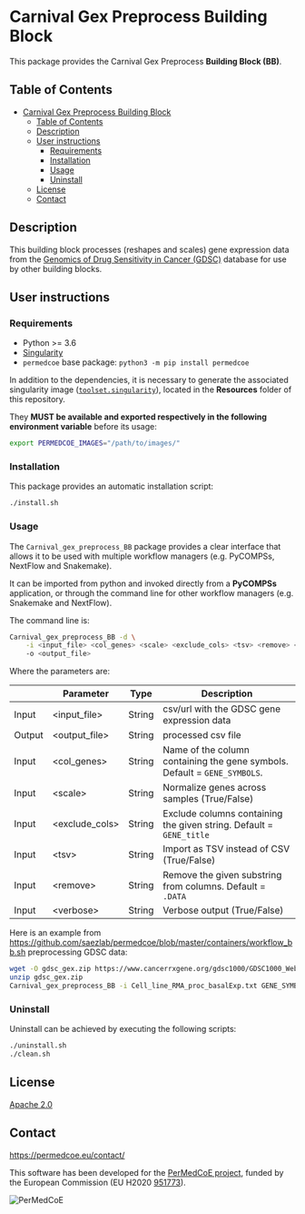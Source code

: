 # Carnival Gex Preprocess Building Block

This package provides the Carnival Gex Preprocess **Building Block (BB)**.

## Table of Contents

- [Carnival Gex Preprocess Building Block](#carnival-gex-preprocess-building-block)
  - [Table of Contents](#table-of-contents)
  - [Description](#description)
  - [User instructions](#user-instructions)
    - [Requirements](#requirements)
    - [Installation](#installation)
    - [Usage](#usage)
    - [Uninstall](#uninstall)
  - [License](#license)
  - [Contact](#contact)

## Description

This building block processes (reshapes and scales) gene expression data from the [Genomics of Drug Sensitivity in Cancer (GDSC)](https://www.cancerrxgene.org/) database for use by other building blocks.

## User instructions

### Requirements

- Python >= 3.6
- [Singularity](https://singularity.lbl.gov/docs-installation)
- `permedcoe` base package: `python3 -m pip install permedcoe`

In addition to the dependencies, it is necessary to generate the associated
singularity image ([`toolset.singularity`](../Resources/images/toolset.singularity)),
located in the **Resources** folder of this repository.

They **MUST be available and exported respectively in the following environment variable**
before its usage:

```bash
export PERMEDCOE_IMAGES="/path/to/images/"
```

### Installation

This package provides an automatic installation script:

```bash
./install.sh
```

### Usage

The `Carnival_gex_preprocess_BB` package provides a clear interface that allows
it to be used with multiple workflow managers (e.g. PyCOMPSs, NextFlow and
Snakemake).

It can be imported from python and invoked directly from a **PyCOMPSs**
application, or through the command line for other workflow managers
(e.g. Snakemake and NextFlow).

The command line is:

```bash
Carnival_gex_preprocess_BB -d \
    -i <input_file> <col_genes> <scale> <exclude_cols> <tsv> <remove> <verbose>
    -o <output_file>
```

Where the parameters are:

|        | Parameter           | Type      | Description                                                                |
|--------|---------------------|-----------|----------------------------------------------------------------------------|
| Input  | \<input_file>       | String    | csv/url with the GDSC gene expression data                                 |
| Output | \<output_file>      | String    | processed csv file                                                         |
| Input  | \<col_genes>        | String    | Name of the column containing the gene symbols. Default = `GENE_SYMBOLS`.  |
| Input  | \<scale>            | String    | Normalize genes across samples (True/False)                                |
| Input  | \<exclude_cols>     | String    | Exclude columns containing the given string. Default = `GENE_title`        |
| Input  | \<tsv>              | String    | Import as TSV instead of CSV (True/False)                                  |
| Input  | \<remove>           | String    | Remove the given substring from columns. Default = `.DATA`                 |
| Input  | \<verbose>          | String    | Verbose output (True/False)                                                |

Here is an example from https://github.com/saezlab/permedcoe/blob/master/containers/workflow_bb.sh preprocessing GDSC data:

```bash
wget -O gdsc_gex.zip https://www.cancerrxgene.org/gdsc1000/GDSC1000_WebResources/Data/preprocessed/Cell_line_RMA_proc_basalExp.txt.zip
unzip gdsc_gex.zip
Carnival_gex_preprocess_BB -i Cell_line_RMA_proc_basalExp.txt GENE_SYMBOLS GENE_title FALSE TRUE DATA. TRUE -o gex.csv
```

### Uninstall

Uninstall can be achieved by executing the following scripts:

```bash
./uninstall.sh
./clean.sh
```

## License

[Apache 2.0](https://www.apache.org/licenses/LICENSE-2.0)

## Contact

<https://permedcoe.eu/contact/>

This software has been developed for the [PerMedCoE project](https://permedcoe.eu/), funded by the European Commission (EU H2020 [951773](https://cordis.europa.eu/project/id/951773)).

![](https://permedcoe.eu/wp-content/uploads/2020/11/logo_1.png "PerMedCoE")
